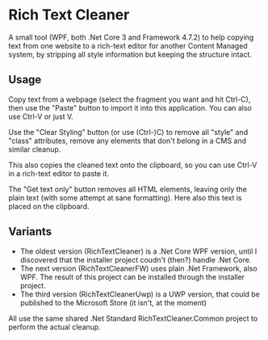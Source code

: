 Rich Text Cleaner
=================

A small tool (WPF, both .Net Core 3 and Framework 4.7.2) to help copying text from one website to a rich-text editor for another Content Managed system, by stripping all style information but keeping the structure intact.

Usage
-----

Copy text from a webpage (select the fragment you want and hit Ctrl-C), then use the "Paste" button to import it into this application. You can also use Ctrl-V or just V.

Use the "Clear Styling" button (or use (Ctrl-)C) to remove all "style" and "class" attributes, remove any elements that don't belong in a CMS and similar cleanup.

This also copies the cleaned text onto the clipboard, so you can use Ctrl-V in a rich-text editor to paste it.

The "Get text only" button removes all HTML elements, leaving only the plain text (with some attempt at sane formatting). Here also this text is placed on the clipboard.

Variants
--------

* The oldest version (RichTextCleaner) is a .Net Core WPF version, until I discovered that the installer project coudn't (then?) handle .Net Core.
* The next version (RichTextCleanerFW) uses plain .Net Framework, also WPF. The result of this project can be installed through the installer project.
* The third version (RichTextCleanerUwp) is a UWP version, that could be published to the Microsoft Store (it isn't, at the moment)

All use the same shared .Net Standard RichTextCleaner.Common project to perform the actual cleanup.
